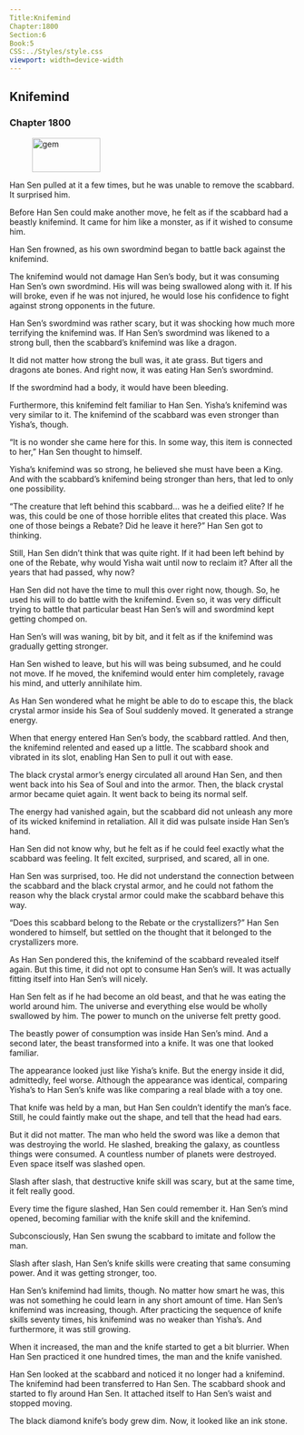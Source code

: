 ```yaml
---
Title:Knifemind 
Chapter:1800 
Section:6 
Book:5 
CSS:../Styles/style.css 
viewport: width=device-width
---
```

  
## Knifemind
### Chapter 1800
  
<figure>
	<img src="../Images/gem.gif" alt="gem" id="gem" width="120" height="60" />
</figure>
  

  
Han Sen pulled at it a few times, but he was unable to remove the scabbard. It surprised him.

Before Han Sen could make another move, he felt as if the scabbard had a beastly knifemind. It came for him like a monster, as if it wished to consume him.

Han Sen frowned, as his own swordmind began to battle back against the knifemind.

The knifemind would not damage Han Sen’s body, but it was consuming Han Sen’s own swordmind. His will was being swallowed along with it. If his will broke, even if he was not injured, he would lose his confidence to fight against strong opponents in the future.

Han Sen’s swordmind was rather scary, but it was shocking how much more terrifying the knifemind was. If Han Sen’s swordmind was likened to a strong bull, then the scabbard’s knifemind was like a dragon.

It did not matter how strong the bull was, it ate grass. But tigers and dragons ate bones. And right now, it was eating Han Sen’s swordmind.

If the swordmind had a body, it would have been bleeding.

Furthermore, this knifemind felt familiar to Han Sen. Yisha’s knifemind was very similar to it. The knifemind of the scabbard was even stronger than Yisha’s, though.

“It is no wonder she came here for this. In some way, this item is connected to her,” Han Sen thought to himself.

Yisha’s knifemind was so strong, he believed she must have been a King. And with the scabbard’s knifemind being stronger than hers, that led to only one possibility.

“The creature that left behind this scabbard… was he a deified elite? If he was, this could be one of those horrible elites that created this place. Was one of those beings a Rebate? Did he leave it here?” Han Sen got to thinking.

Still, Han Sen didn’t think that was quite right. If it had been left behind by one of the Rebate, why would Yisha wait until now to reclaim it? After all the years that had passed, why now?

Han Sen did not have the time to mull this over right now, though. So, he used his will to do battle with the knifemind. Even so, it was very difficult trying to battle that particular beast Han Sen’s will and swordmind kept getting chomped on.

Han Sen’s will was waning, bit by bit, and it felt as if the knifemind was gradually getting stronger.

Han Sen wished to leave, but his will was being subsumed, and he could not move. If he moved, the knifemind would enter him completely, ravage his mind, and utterly annihilate him.

As Han Sen wondered what he might be able to do to escape this, the black crystal armor inside his Sea of Soul suddenly moved. It generated a strange energy.

When that energy entered Han Sen’s body, the scabbard rattled. And then, the knifemind relented and eased up a little. The scabbard shook and vibrated in its slot, enabling Han Sen to pull it out with ease.

The black crystal armor’s energy circulated all around Han Sen, and then went back into his Sea of Soul and into the armor. Then, the black crystal armor became quiet again. It went back to being its normal self.

The energy had vanished again, but the scabbard did not unleash any more of its wicked knifemind in retaliation. All it did was pulsate inside Han Sen’s hand.

Han Sen did not know why, but he felt as if he could feel exactly what the scabbard was feeling. It felt excited, surprised, and scared, all in one.

Han Sen was surprised, too. He did not understand the connection between the scabbard and the black crystal armor, and he could not fathom the reason why the black crystal armor could make the scabbard behave this way.

“Does this scabbard belong to the Rebate or the crystallizers?” Han Sen wondered to himself, but settled on the thought that it belonged to the crystallizers more.

As Han Sen pondered this, the knifemind of the scabbard revealed itself again. But this time, it did not opt to consume Han Sen’s will. It was actually fitting itself into Han Sen’s will nicely.

Han Sen felt as if he had become an old beast, and that he was eating the world around him. The universe and everything else would be wholly swallowed by him. The power to munch on the universe felt pretty good.

The beastly power of consumption was inside Han Sen’s mind. And a second later, the beast transformed into a knife. It was one that looked familiar.

The appearance looked just like Yisha’s knife. But the energy inside it did, admittedly, feel worse. Although the appearance was identical, comparing Yisha’s to Han Sen’s knife was like comparing a real blade with a toy one.

That knife was held by a man, but Han Sen couldn’t identify the man’s face. Still, he could faintly make out the shape, and tell that the head had ears.

But it did not matter. The man who held the sword was like a demon that was destroying the world. He slashed, breaking the galaxy, as countless things were consumed. A countless number of planets were destroyed. Even space itself was slashed open.

Slash after slash, that destructive knife skill was scary, but at the same time, it felt really good.

Every time the figure slashed, Han Sen could remember it. Han Sen’s mind opened, becoming familiar with the knife skill and the knifemind.

Subconsciously, Han Sen swung the scabbard to imitate and follow the man.

Slash after slash, Han Sen’s knife skills were creating that same consuming power. And it was getting stronger, too.

Han Sen’s knifemind had limits, though. No matter how smart he was, this was not something he could learn in any short amount of time. Han Sen’s knifemind was increasing, though. After practicing the sequence of knife skills seventy times, his knifemind was no weaker than Yisha’s. And furthermore, it was still growing.

When it increased, the man and the knife started to get a bit blurrier. When Han Sen practiced it one hundred times, the man and the knife vanished.

Han Sen looked at the scabbard and noticed it no longer had a knifemind. The knifemind had been transferred to Han Sen. The scabbard shook and started to fly around Han Sen. It attached itself to Han Sen’s waist and stopped moving.

The black diamond knife’s body grew dim. Now, it looked like an ink stone.